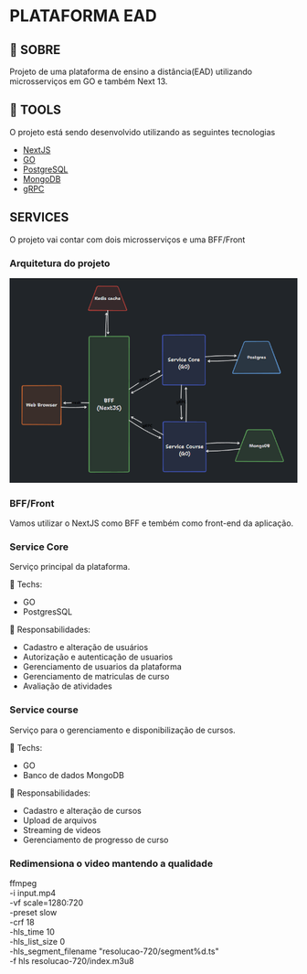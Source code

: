 # PLATAFORMA EAD

## 📃 SOBRE

Projeto de uma plataforma de ensino a distância(EAD) utilizando microsserviços em GO e também Next 13.

## 🔧 TOOLS

O projeto está sendo desenvolvido utilizando as seguintes tecnologias

- [NextJS](https://nextjs.org/)
- [GO](https://go.dev/)
- [PostgreSQL](https://www.postgresql.org/)
- [MongoDB](https://www.mongodb.com/)
- [gRPC](https://grpc.io/)

## SERVICES

O projeto vai contar com dois microsserviços e uma BFF/Front

### Arquitetura do projeto
![Diagrama da arquitetura](architecture.png)

### BFF/Front

Vamos utilizar o NextJS como BFF e tembém como front-end da aplicação.

### Service Core

Serviço principal da plataforma.

🔧 Techs:

- GO
- PostgresSQL

🎯 Responsabilidades:

- Cadastro e alteração de usuários
- Autorização e autenticação de usuarios
- Gerenciamento de usuarios da plataforma
- Gerenciamento de matriculas de curso
- Avaliação de atividades

### Service course

Serviço para o gerenciamento e disponibilização de cursos.

🔧 Techs:

- GO
- Banco de dados MongoDB

🎯 Responsabilidades:

- Cadastro e alteração de cursos
- Upload de arquivos
- Streaming de videos
- Gerenciamento de progresso de curso


### Redimensiona o video mantendo a qualidade

ffmpeg \
    -i input.mp4 \
    -vf scale=1280:720 \
    -preset slow \
    -crf 18 \
    -hls_time 10 \
    -hls_list_size 0 \
    -hls_segment_filename "resolucao-720/segment%d.ts" \
    -f hls resolucao-720/index.m3u8
